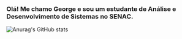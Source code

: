 
### Olá! Me chamo George e sou um estudante de Análise e Desenvolvimento de Sistemas no SENAC.

![Anurag's GitHub stats](https://github-readme-stats.vercel.app/api?username=gmac1el&show_icons=true&theme=transparent)


